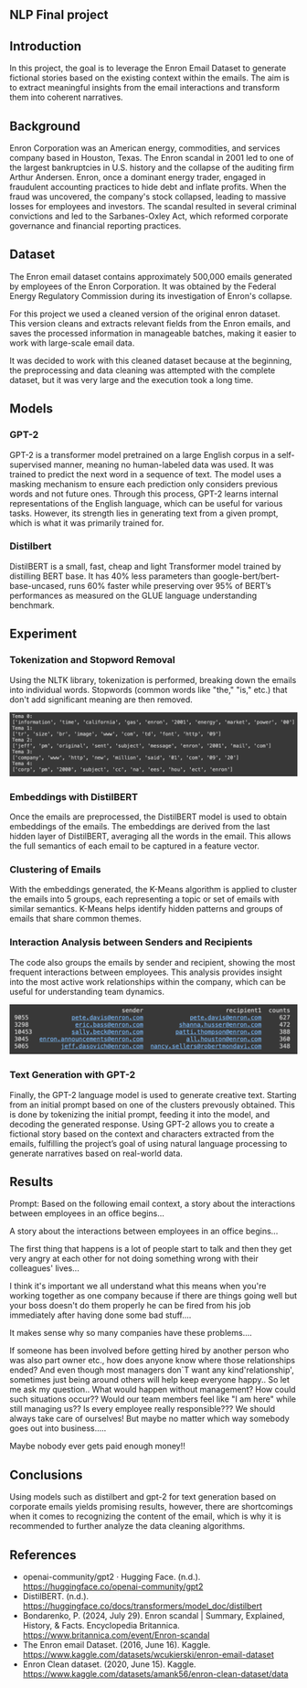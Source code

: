 ## NLP Final project

## Introduction
In this project, the goal is to leverage the Enron Email Dataset to generate fictional stories based on the existing context within the emails. The aim is to extract meaningful insights from the email interactions and transform them into coherent narratives.

## Background
Enron Corporation was an American energy, commodities, and services company based in Houston, Texas. The Enron scandal in 2001 led to one of the largest bankruptcies in U.S. history and the collapse of the auditing firm Arthur Andersen. Enron, once a dominant energy trader, engaged in fraudulent accounting practices to hide debt and inflate profits. When the fraud was uncovered, the company's stock collapsed, leading to massive losses for employees and investors. The scandal resulted in several criminal convictions and led to the Sarbanes-Oxley Act, which reformed corporate governance and financial reporting practices.

## Dataset
The Enron email dataset contains approximately 500,000 emails generated by employees of the Enron Corporation. It was obtained by the Federal Energy Regulatory Commission during its investigation of Enron's collapse.

For this project we used a cleaned version of the original enron dataset. This version cleans and extracts relevant fields from the Enron emails, and saves the processed information in manageable batches, making it easier to work with large-scale email data.

It was decided to work with this cleaned dataset because at the beginning, the preprocessing and data cleaning was attempted with the complete dataset, but it was very large and the execution took a long time.

## Models
### GPT-2 
GPT-2 is a transformer model pretrained on a large English corpus in a self-supervised manner, meaning no human-labeled data was used. It was trained to predict the next word in a sequence of text. The model uses a masking mechanism to ensure each prediction only considers previous words and not future ones. Through this process, GPT-2 learns internal representations of the English language, which can be useful for various tasks. However, its strength lies in generating text from a given prompt, which is what it was primarily trained for.

### Distilbert
DistilBERT is a small, fast, cheap and light Transformer model trained by distilling BERT base. It has 40% less parameters than google-bert/bert-base-uncased, runs 60% faster while preserving over 95% of BERT’s performances as measured on the GLUE language understanding benchmark.

## Experiment

### Tokenization and Stopword Removal
Using the NLTK library, tokenization is performed, breaking down the emails into individual words. Stopwords (common words like "the," "is," etc.) that don't add significant meaning are then removed. 

<div style="text-align:center">
<img src="./images/nlp1.png"/>
</div>

### Embeddings with DistilBERT
Once the emails are preprocessed, the DistilBERT model is used to obtain embeddings of the emails. The embeddings are derived from the last hidden layer of DistilBERT, averaging all the words in the email. This allows the full semantics of each email to be captured in a feature vector.

### Clustering of Emails
With the embeddings generated, the K-Means algorithm is applied to cluster the emails into 5 groups, each representing a topic or set of emails with similar semantics. K-Means helps identify hidden patterns and groups of emails that share common themes. 

### Interaction Analysis between Senders and Recipients
The code also groups the emails by sender and recipient, showing the most frequent interactions between employees. This analysis provides insight into the most active work relationships within the company, which can be useful for understanding team dynamics.

<div style="text-align:center">
<img src="./images/nlp2.png"/>
</div>

### Text Generation with GPT-2
Finally, the GPT-2 language model is used to generate creative text. Starting from an initial prompt based on one of the clusters prevously obtained. This is done by tokenizing the initial prompt, feeding it into the model, and decoding the generated response. Using GPT-2 allows you to create a fictional story based on the context and characters extracted from the emails, fulfilling the project’s goal of using natural language processing to generate narratives based on real-world data.

## Results

Prompt: Based on the following email context, a story about the interactions between employees in an office begins...

A story about the interactions between employees in an office begins... 

The first thing that happens is a lot of people start to talk and then they get very angry at each other for not doing something wrong with their colleagues' lives... 

I think it's important we all understand what this means when you're working together as one company because if there are things going well but your boss doesn't do them properly he can be fired from his job immediately after having done some bad stuff.... 

It makes sense why so many companies have these problems.... 

If someone has been involved before getting hired by another person who was also part owner etc., how does anyone know where those relationships ended? And even though most managers don`T want any kind'relationship', sometimes just being around others will help keep everyone happy.. So let me ask my question.. What would happen without management? How could such situations occur?? Would our team members feel like "I am here" while still managing us?? Is every employee really responsible??? We should always take care of ourselves! But maybe no matter which way somebody goes out into business..... 

Maybe nobody ever gets paid enough money!!

## Conclusions

Using models such as distilbert and gpt-2 for text generation based on corporate emails yields promising results, however, there are shortcomings when it comes to recognizing the content of the email, which is why it is recommended to further analyze the data cleaning algorithms.

## References
- openai-community/gpt2 · Hugging Face. (n.d.). https://huggingface.co/openai-community/gpt2
- DistilBERT. (n.d.). https://huggingface.co/docs/transformers/model_doc/distilbert
- Bondarenko, P. (2024, July 29). Enron scandal | Summary, Explained, History, & Facts. Encyclopedia Britannica. https://www.britannica.com/event/Enron-scandal
- The Enron email Dataset. (2016, June 16). Kaggle. https://www.kaggle.com/datasets/wcukierski/enron-email-dataset
- Enron Clean dataset. (2020, June 15). Kaggle. https://www.kaggle.com/datasets/amank56/enron-clean-dataset/data
